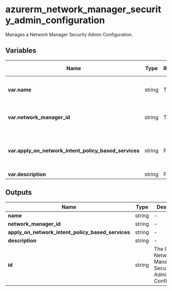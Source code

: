# azurerm_network_manager_security_admin_configuration

Manages a Network Manager Security Admin Configuration.

## Variables

| Name | Type | Required? |  possible values |  Description |
| ---- | ---- | --------- |  ----------- | ----------- |
| **var.name** | string | True | -  |  Specifies the name which should be used for this Network Manager Security Admin Configuration. Changing this forces a new Network Manager Security Admin Configuration to be created. | 
| **var.network_manager_id** | string | True | -  |  Specifies the ID of the Network Manager Security Admin Configuration. Changing this forces a new Network Manager Security Admin Configuration to be created. | 
| **var.apply_on_network_intent_policy_based_services** | string | False | `All`, `None`, `AllowRulesOnly`  |  A list of network intent policy based services. Possible values are `All`, `None` and `AllowRulesOnly`. Exactly one value should be set. The `All` option requires `Microsoft.Network/AllowAdminRulesOnNipBasedServices` feature registration to Subscription. Please see [this document](https://learn.microsoft.com/en-us/azure/virtual-network-manager/concept-security-admins#network-intent-policies-and-security-admin-rules) for more information. | 
| **var.description** | string | False | -  |  A description of the Security Admin Configuration. | 



## Outputs

| Name | Type | Description |
| ---- | ---- | --------- | 
| **name** | string  | - | 
| **network_manager_id** | string  | - | 
| **apply_on_network_intent_policy_based_services** | string  | - | 
| **description** | string  | - | 
| **id** | string  | The ID of the Network Manager Security Admin Configuration. | 